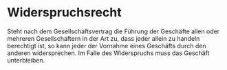 # Widerspruchsrecht

Steht nach dem Gesellschaftsvertrag die Führung der Geschäfte allen oder mehreren Gesellschaftern in der Art zu, dass jeder allein zu handeln berechtigt ist, so kann jeder der Vornahme eines Geschäfts durch den anderen widersprechen. Im Falle des Widerspruchs muss das Geschäft unterbleiben. 

